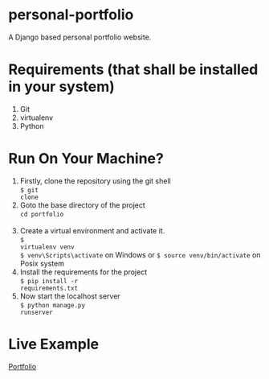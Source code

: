 # personal-portfolio
 A Django based personal portfolio website.

# Requirements (that shall be installed in your system)
1. Git 
2. virtualenv
3. Python

# Run On Your Machine?

1. Firstly, clone the repository using the git shell <br>
<code>$ git clone </code> <br>
2. Goto the base directory of the project <br>
<code>cd portfolio </code> <br>
3. Create a virtual environment and activate it. <br>
<code>$ virtualenv venv</code> <br>
<code>$ venv\Scripts\activate</code> on Windows or <code>$ source venv/bin/activate</code> on Posix system <br>
4. Install the requirements for the project <br>
<code>$ pip install -r requirements.txt</code>  <br>
5. Now start the localhost server<br>
<code>$ python manage.py runserver</code> <br>

# Live Example
[Portfolio]()
